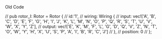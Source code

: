 Old Code

// pub rotor_I: Rotor = Rotor {
//         id:'1',
//         wiring: Wiring {
//             input: vec!['A', 'B', 'C', 'D', 'E', 'F', 'G', 'H', 'I', 'J', 'K', 'L', 'M', 'N', 'O', 'P', 'Q', 'R', 'S', 'T', 'U', 'V', 'W', 'X', 'Y', 'Z'],
//             output: vec!['E', 'K', 'M', 'F', 'L', 'G', 'D', 'Q', 'V', 'Z', 'N', 'T', 'O', 'W', 'Y', 'H', 'X', 'U', 'S', 'P', 'A', 'I', 'B', 'R', 'C', 'J']
//         },
//         position: 0
// };